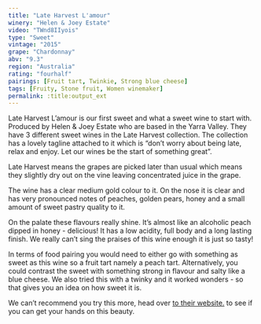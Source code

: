 ```yaml
---
title: "Late Harvest L'amour"
winery: "Helen & Joey Estate"
video: "TWnd8IIyois"
type: "Sweet"
vintage: "2015"
grape: "Chardonnay"
abv: "9.3"
region: "Australia"
rating: "fourhalf"
pairings: [Fruit tart, Twinkie, Strong blue cheese]
tags: [Fruity, Stone fruit, Women winemaker]
permalink: :title:output_ext
---
```


Late Harvest L&rsquo;amour is our first sweet and what a sweet wine to start with. Produced by Helen & Joey Estate who are based in the Yarra Valley. They have 3 different sweet wines in the Late Harvest collection. The collection has a lovely tagline attached to it which is &ldquo;don&rsquo;t worry about being late, relax and enjoy. Let our wines be the start of something great&rdquo;. 

Late Harvest means the grapes are picked later than usual which means they slightly dry out on the vine leaving concentrated juice in the grape. 

The wine has a clear medium gold colour to it. On the nose it is clear and has very pronounced notes of peaches, golden pears, honey and a small amount of sweet pastry quality to it. 

On the palate these flavours really shine. It&rsquo;s almost like an alcoholic peach dipped in honey - delicious! It has a low acidity, full body and a long lasting finish. We really can&rsquo;t sing the praises of this wine enough it is just so tasty! 

In terms of food pairing you would need to either go with something as sweet as this wine so a fruit tart namely a peach tart. Alternatively, you could contrast the sweet with something strong in flavour and salty like a blue cheese. We also tried this with a twinky and it worked wonders - so that gives you an idea on how sweet it is. 

We can&rsquo;t recommend you try this more, head over <a href="https://https://helenandjoeyestate.com.au/shop/2015-late-harvest-chardonnay/" title="Helen & Joey Estate" target="_blank">to their website.</a> to see if you can get your hands on this beauty. 

